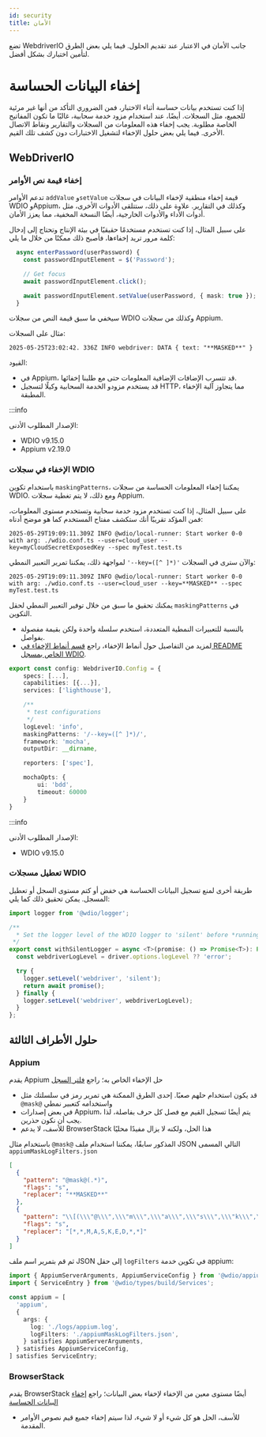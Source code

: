 ```yaml
---
id: security
title: الأمان
---
```


تضع WebdriverIO جانب الأمان في الاعتبار عند تقديم الحلول. فيما يلي بعض الطرق لتأمين اختبارك بشكل أفضل.

# إخفاء البيانات الحساسة

إذا كنت تستخدم بيانات حساسة أثناء الاختبار، فمن الضروري التأكد من أنها غير مرئية للجميع، مثل السجلات. أيضًا، عند استخدام مزود خدمة سحابية، غالبًا ما تكون المفاتيح الخاصة مطلوبة. يجب إخفاء هذه المعلومات من السجلات والتقارير ونقاط الاتصال الأخرى. فيما يلي بعض حلول الإخفاء لتشغيل الاختبارات دون كشف تلك القيم.

## WebDriverIO

### إخفاء قيمة نص الأوامر

تدعم الأوامر `addValue` و`setValue` قيمة إخفاء منطقية لإخفاء البيانات في سجلات WDIO وAppium، وكذلك في التقارير. علاوة على ذلك، ستتلقى الأدوات الأخرى، مثل أدوات الأداء والأدوات الخارجية، أيضًا النسخة المخفية، مما يعزز الأمان.

على سبيل المثال، إذا كنت تستخدم مستخدمًا حقيقيًا في بيئة الإنتاج وتحتاج إلى إدخال كلمة مرور تريد إخفاءها، فأصبح ذلك ممكنًا من خلال ما يلي:

```ts
  async enterPassword(userPassword) {
    const passwordInputElement = $('Password');

    // Get focus
    await passwordInputElement.click();

    await passwordInputElement.setValue(userPassword, { mask: true });
  }
```

سيخفي ما سبق قيمة النص من سجلات WDIO وكذلك من سجلات Appium.

مثال على السجلات:
```text
2025-05-25T23:02:42. 336Z INFO webdriver: DATA { text: "**MASKED**" }
```

القيود:
  - في Appium، قد تتسرب الإضافات الإضافية المعلومات حتى مع طلبنا إخفائها.
  - قد يستخدم مزودو الخدمة السحابية وكيلًا لتسجيل HTTP، مما يتجاوز آلية الإخفاء المطبقة.

:::info

الإصدار المطلوب الأدنى:
 - WDIO v9.15.0
 - Appium v2.19.0

### الإخفاء في سجلات WDIO

باستخدام تكوين `maskingPatterns`، يمكننا إخفاء المعلومات الحساسة من سجلات WDIO. ومع ذلك، لا يتم تغطية سجلات Appium.

على سبيل المثال، إذا كنت تستخدم مزود خدمة سحابية وتستخدم مستوى المعلومات، فمن المؤكد تقريبًا أنك ستكشف مفتاح المستخدم كما هو موضح أدناه:

```text
2025-05-29T19:09:11.309Z INFO @wdio/local-runner: Start worker 0-0 with arg: ./wdio.conf.ts --user=cloud_user --key=myCloudSecretExposedKey --spec myTest.test.ts
```

لمواجهة ذلك، يمكننا تمرير التعبير النمطي `'--key=([^ ]*)'` والآن سترى في السجلات:

```text
2025-05-29T19:09:11.309Z INFO @wdio/local-runner: Start worker 0-0 with arg: ./wdio.conf.ts --user=cloud_user --key=**MASKED** --spec myTest.test.ts
```

يمكنك تحقيق ما سبق من خلال توفير التعبير النمطي لحقل `maskingPatterns` في التكوين.
  - بالنسبة للتعبيرات النمطية المتعددة، استخدم سلسلة واحدة ولكن بقيمة مفصولة بفواصل.
  - لمزيد من التفاصيل حول أنماط الإخفاء، راجع [قسم أنماط الإخفاء في README الخاص بمسجل WDIO](https://github.com/webdriverio/webdriverio/blob/main/packages/wdio-logger/README.md#masking-patterns).

```ts
export const config: WebdriverIO.Config = {
    specs: [...],
    capabilities: [{...}],
    services: ['lighthouse'],

    /**
     * test configurations
     */
    logLevel: 'info',
    maskingPatterns: '/--key=([^ ]*)/',
    framework: 'mocha',
    outputDir: __dirname,

    reporters: ['spec'],

    mochaOpts: {
        ui: 'bdd',
        timeout: 60000
    }
}
```

:::info

الإصدار المطلوب الأدنى:
 - WDIO v9.15.0

### تعطيل مسجلات WDIO

طريقة أخرى لمنع تسجيل البيانات الحساسة هي خفض أو كتم مستوى السجل أو تعطيل المسجل.
يمكن تحقيق ذلك كما يلي:

```ts
import logger from '@wdio/logger';

/**
  * Set the logger level of the WDIO logger to 'silent' before *running a promise, which helps hide sensitive information in the logs.
 */
export const withSilentLogger = async <T>(promise: () => Promise<T>): Promise<T> => {
  const webdriverLogLevel = driver.options.logLevel ?? 'error';

  try {
    logger.setLevel('webdriver', 'silent');
    return await promise();
  } finally {
    logger.setLevel('webdriver', webdriverLogLevel);
  }
};
```

## حلول الأطراف الثالثة

### Appium
يقدم Appium حل الإخفاء الخاص به؛ راجع [فلتر السجل](https://appium.io/docs/en/latest/guides/log-filters/)
 - قد يكون استخدام حلهم صعبًا. إحدى الطرق الممكنة هي تمرير رمز في سلسلتك مثل `@mask@` واستخدامه كتعبير نمطي
 - في بعض إصدارات Appium، يتم أيضًا تسجيل القيم مع فصل كل حرف بفاصلة، لذا يجب أن نكون حذرين.
 - للأسف، لا يدعم BrowserStack هذا الحل، ولكنه لا يزال مفيدًا محليًا
 
باستخدام مثال `@mask@` المذكور سابقًا، يمكننا استخدام ملف JSON التالي المسمى `appiumMaskLogFilters.json`
```json
[
  {
    "pattern": "@mask@(.*)",
    "flags": "s",
    "replacer": "**MASKED**"
  },
  {
    "pattern": "\\[(\\\"@\\\",\\\"m\\\",\\\"a\\\",\\\"s\\\",\\\"k\\\",\\\"@\\\",\\S+)\\]",
    "flags": "s",
    "replacer": "[*,*,M,A,S,K,E,D,*,*]"
  }
]
```

ثم قم بتمرير اسم ملف JSON إلى حقل `logFilters` في تكوين خدمة appium:
```ts
import { AppiumServerArguments, AppiumServiceConfig } from '@wdio/appium-service';
import { ServiceEntry } from '@wdio/types/build/Services';

const appium = [
  'appium',
  {
    args: {
      log: './logs/appium.log',
      logFilters: './appiumMaskLogFilters.json',
    } satisfies AppiumServerArguments,
  } satisfies AppiumServiceConfig,
] satisfies ServiceEntry;
```

### BrowserStack

يقدم BrowserStack أيضًا مستوى معين من الإخفاء لإخفاء بعض البيانات؛ راجع [إخفاء البيانات الحساسة](https://www.browserstack.com/docs/automate/selenium/hide-sensitive-data)
 - للأسف، الحل هو كل شيء أو لا شيء، لذا سيتم إخفاء جميع قيم نصوص الأوامر المقدمة.